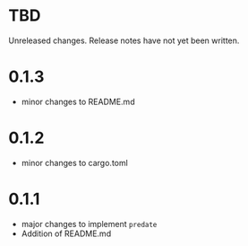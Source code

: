 TBD
===

Unreleased changes. Release notes have not yet been written.

0.1.3
=====

* minor changes to README.md

0.1.2
=====

* minor changes to cargo.toml

0.1.1
=====

* major changes to implement `predate`
* Addition of README.md
